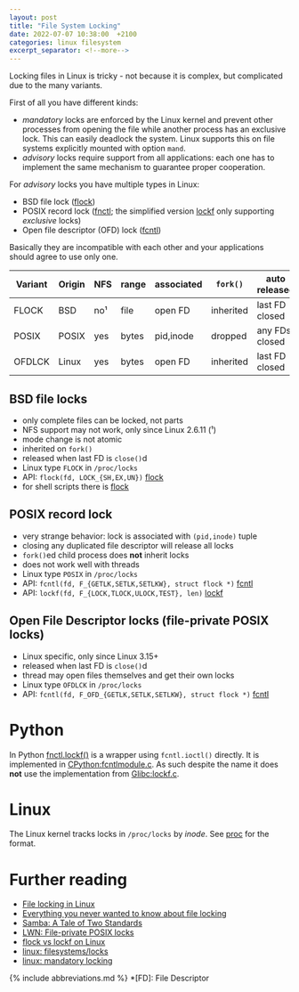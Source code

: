```yaml
---
layout: post
title: "File System Locking"
date: 2022-07-07 10:38:00  +2100
categories: linux filesystem
excerpt_separator: <!--more-->
---
```


Locking files in Linux is tricky - not because it is complex, but complicated due to the many variants.

First of all you have different kinds:
- *mandatory* locks are enforced by the Linux kernel and prevent other processes from opening the file while another process has an exclusive lock.
  This can easily deadlock the system.
  Linux supports this on file systems explicitly mounted with option `mand`.
- *advisory* locks require support from all applications:
  each one has to implement the same mechanism to guarantee proper cooperation.

For *advisory* locks you have multiple types in Linux:
- BSD file lock ([flock](man:flock(2)))
- POSIX record lock ([fnctl](man:fnctl(2));
  the simplified version [lockf](man:lockf(3)) only supporting *exclusive* locks)
- Open file descriptor (OFD) lock ([fcntl](man:fcntl(2)))

Basically they are incompatible with each other and your applications should agree to use only one.

| Variant | Origin | NFS | range | associated | `fork()`  | auto released  |
|---------|--------|-----|-------|------------|-----------|----------------|
| FLOCK   | BSD    | no¹ | file  | open FD    | inherited | last FD closed |
| POSIX   | POSIX  | yes | bytes | pid,inode  | dropped   | any FDs closed |
| OFDLCK  | Linux  | yes | bytes | open FD    | inherited | last FD closed |

<!--more-->

## BSD file locks
- only complete files can be locked, not parts
- NFS support may not work, only since Linux 2.6.11 (¹)
- mode change is not atomic
- inherited on `fork()`
- released when last FD is `close()`d
- Linux type `FLOCK` in `/proc/locks`
- API:
  `flock(fd, LOCK_{SH,EX,UN})` [flock](man:flock(2))
- for shell scripts there is [flock](man:flock(1))

## POSIX record lock
- very strange behavior:
  lock is associated with `(pid,inode)` tuple
- closing any duplicated file descriptor will release all locks
- `fork()`ed child process does **not** inherit locks
- does not work well with threads
- Linux type `POSIX` in `/proc/locks`
- API:
  `fcntl(fd, F_{GETLK,SETLK,SETLKW}, struct flock *)` [fcntl](man:fcntl(2))
- API:
  `lockf(fd, F_{LOCK,TLOCK,ULOCK,TEST}, len)` [lockf](man:lockf(3))

## Open File Descriptor locks (file-private POSIX locks)
- Linux specific, only since Linux 3.15+
- released when last FD is `close()`d
- thread may open files themselves and get their own locks
- Linux type `OFDLCK` in `/proc/locks`
- API:
  `fcntl(fd, F_OFD_{GETLK,SETLK,SETLKW}, struct flock *)` [fcntl](man:fcntl(2))

# Python
In Python [fnctl.lockf()](https://docs.python.org/3/library/fcntl.html#fcntl.lockf) is a wrapper using `fcntl.ioctl()` directly.
It is implemented in [CPython:fcntlmodule.c](https://github.com/python/cpython/blob/main/Modules/fcntlmodule.c#L372).
As such despite the name it does **not** use the implementation from [Glibc:lockf.c](https://github.com/lattera/glibc/blob/master/io/lockf.c#L35).

# Linux
The Linux kernel tracks locks in `/proc/locks` by *inode*.
See [proc](man:proc(5)) for the format.

# Further reading
- [File locking in Linux](https://gavv.net/articles/file-locks/)
- [Everything you never wanted to know about file locking](https://apenwarr.ca/log/20101213)
- [Samba: A Tale of Two Standards](https://www.samba.org/samba/news/articles/low_point/tale_two_stds_os2.html)
- [LWN: File-private POSIX locks](https://lwn.net/Articles/586904/)
- [flock vs lockf on Linux](https://stackoverflow.com/questions/22409780/flock-vs-lockf-on-linux)
- [linux: filesystems/locks](https://www.kernel.org/doc/Documentation/filesystems/locks.rst)
- [linux: mandatory locking](https://www.kernel.org/doc/Documentation/filesystems/mandatory-locking.rst)

{% include abbreviations.md %}
*[FD]: File Descriptor
